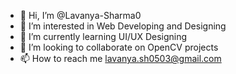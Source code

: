 - 👋 Hi, I’m @Lavanya-Sharma0
- 👀 I’m interested in Web Developing and Designing
- 🌱 I’m currently learning UI/UX Designing
- 💞️ I’m looking to collaborate on OpenCV projects
- 📫 How to reach me lavanya.sh0503@gmail.com


